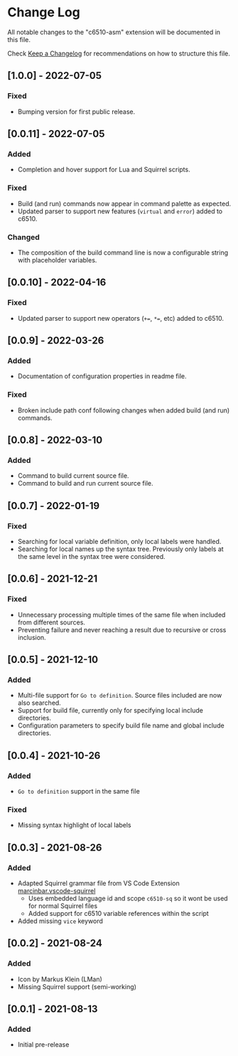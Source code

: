 # Change Log

All notable changes to the "c6510-asm" extension will be documented in this file.

Check [Keep a Changelog](http://keepachangelog.com/) for recommendations on how to structure this file.

## [1.0.0] - 2022-07-05
### Fixed
- Bumping version for first public release.

## [0.0.11] - 2022-07-05
### Added
- Completion and hover support for Lua and Squirrel scripts.

### Fixed
- Build (and run) commands now appear in command palette as expected.
- Updated parser to support new features (`virtual` and `error`) added to c6510.

### Changed
- The composition of the build command line is now a configurable string with placeholder variables.

## [0.0.10] - 2022-04-16
### Fixed
- Updated parser to support new operators (`+=`, `*=`, etc) added to c6510.

## [0.0.9] - 2022-03-26
### Added
- Documentation of configuration properties in readme file.

### Fixed
- Broken include path conf following changes when added build (and run) commands.

## [0.0.8] - 2022-03-10
### Added
- Command to build current source file.
- Command to build and run current source file.

## [0.0.7] - 2022-01-19
### Fixed
- Searching for local variable definition, only local labels were handled.
- Searching for local names up the syntax tree. Previously only labels at the same
  level in the syntax tree were considered.

## [0.0.6] - 2021-12-21
### Fixed
- Unnecessary processing multiple times of the same file when included from different sources. 
- Preventing failure and never reaching a result due to recursive or cross inclusion.

## [0.0.5] - 2021-12-10
### Added
- Multi-file support for `Go to definition`. Source files included are now also searched.
- Support for build file, currently only for specifying local include directories.
- Configuration parameters to specify build file name and global include directories.

## [0.0.4] - 2021-10-26
### Added
- `Go to definition` support in the same file

### Fixed
- Missing syntax highlight of local labels

## [0.0.3] - 2021-08-26
### Added
- Adapted Squirrel grammar file from VS Code Extension [marcinbar.vscode-squirrel](https://bitbucket.org/marcinbar91/vscode-squirrel/src/master/)
  - Uses embedded language id and scope `c6510-sq` so it wont be used for normal Squirrel files
  - Added support for c6510 variable references within the script
- Added missing `vice` keyword

## [0.0.2] - 2021-08-24
### Added
- Icon by Markus Klein (LMan)
- Missing Squirrel support (semi-working)

## [0.0.1] - 2021-08-13
### Added
- Initial pre-release
